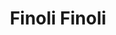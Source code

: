 ---
title: Finoli Finoli
categories: TV
type: Web
client: TNU / CANAL U
description: "Programa de humor absurdo, que a través de sketches parodia mucho de lo que sucede en la televisión de los últimos años. Referencias directas: Cha cha cha, Todo por dos pesos, Peter Capusotto y sus videos, Kids in the Hall, Monty Python, Benny hill, Tim and Eric awesome show great Job."
video_id: po05cNzNM6A
---